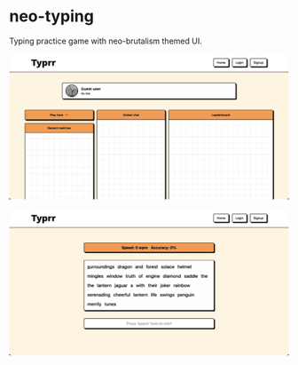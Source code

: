# neo-typing

Typing practice game with neo-brutalism themed UI.

![neo2](public/neo2.png)

![neo](public/neo.png)
